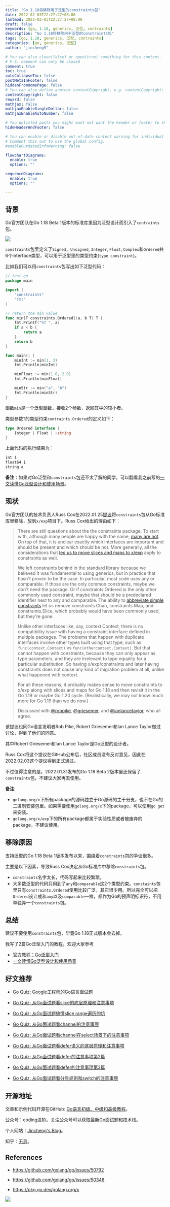```yaml
---
title: "Go 1.18将移除用于泛型的constraints包"
date: 2022-02-03T22:27:27+08:00
lastmod: 2022-02-03T22:27:27+08:00
draft: false
keywords: [go, 1.18, generics, 泛型, contraints]
description: "Go 1.18将移除用于泛型的constraints包"
tags: [go, 1.18, generics, 泛型, contraints]
categories: [go, generics, 泛型]
author: "jincheng9"

# You can also close(false) or open(true) something for this content.
# P.S. comment can only be closed
comment: true
toc: true
autoCollapseToc: false
postMetaInFooter: false
hiddenFromHomePage: false
# You can also define another contentCopyright. e.g. contentCopyright: "This is another copyright."
contentCopyright: false
reward: false
mathjax: false
mathjaxEnableSingleDollar: false
mathjaxEnableAutoNumber: false

# You unlisted posts you might want not want the header or footer to show
hideHeaderAndFooter: false

# You can enable or disable out-of-date content warning for individual post.
# Comment this out to use the global config.
#enableOutdatedInfoWarning: false

flowchartDiagrams:
  enable: true
  options: ""

sequenceDiagrams: 
  enable: true
  options: ""

---
```


## 背景

Go官方团队在Go 1.18 Beta 1版本的标准库里因为泛型设计而引入了`contraints`包。

![](/img/constraints.png)

`constraints`包里定义了`Signed`，`Unsigned`, `Integer`, `Float`, `Complex`和`Ordered`共6个interface类型，可以用于泛型里的类型约束(`type constraint`)。

比如我们可以用`constraints`包写出如下泛型代码：

```go
// test.go
package main

import (
	"constraints"
	"fmt"
)

// return the min value
func min[T constraints.Ordered](a, b T) T {
	fmt.Printf("%T ", a)
	if a < b {
		return a
	}
	return b
}

func main() {
	minInt := min(1, 2)
	fmt.Println(minInt)

	minFloat := min(1.0, 2.0)
	fmt.Println(minFloat)

	minStr := min("a", "b")
	fmt.Println(minStr)
}
```

函数`min`是一个泛型函数，接收2个参数，返回其中的较小者。

类型参数`T`的类型约束`contraints.Ordered`的定义如下：

```go
type Ordered interface {
	Integer | Float | ~string
}
```

上面代码的执行结果为：

```bash
int 1
float64 1
string a
```

**备注**：如果对Go泛型和`constraints`包还不太了解的同学，可以翻看我之前写的[一文读懂Go泛型设计和使用场景](https://mp.weixin.qq.com/s?__biz=Mzg2MTcwNjc1Mg==&mid=2247483731&idx=1&sn=b2258b28e2f3c16b065a5a1b22c15b0d&chksm=ce124e3cf965c72a6a22e0ed15deda8238567407bbd7157a79753fc8b605727ab2153009493c&token=1073108956&lang=zh_CN#rd)。



## 现状

Go官方团队的技术负责人Russ Cox在2022.01.25[提议](https://github.com/golang/go/issues/50792)将`constraints`包从Go标准库里移除，放到`x/exp`项目下。Russ Cox给出的理由如下：

> There are still questions about the the constraints package. To start with, although many people are happy with the name, [many are not](https://github.com/golang/go/issues/50348). On top of that, it is unclear exactly which interfaces are important and should be present and which should be not. More generally, all the considerations that [led us to move slices and maps to x/exp](https://groups.google.com/g/golang-dev/c/iuB22_G9Kbo/m/7B1jd1I3BQAJ) apply to constraints as well.
>
> We left constraints behind in the standard library because we believed it was fundamental to using generics, but in practice that hasn't proven to be the case. In particular, most code uses any or comparable. If those are the only common constraints, maybe we don't need the package. Or if constraints.Ordered is the only other commonly used constraint, maybe that should be a predeclared identifier next to any and comparable. The ability to [abbreviate simple constraints](https://github.com/golang/go/issues/48424) let us remove constraints.Chan, constraints.Map, and constraints.Slice, which probably would have been commonly used, but they're gone.
>
> Unlike other interfaces like, say, context.Context, there is no compatibility issue with having a constraint interface defined in multiple packages. The problems that happen with duplicate interfaces involve other types built using that type, such as `func(context.Context)` vs `func(othercontext.Context)`. But that cannot happen with constraints, because they can only appear as type parameters, and they are irrelevant to type equality for a particular substitution. So having x/exp/constraints and later having constraints does not cause any kind of migration problem at all, unlike what happened with context.
>
> For all these reasons, it probably makes sense to move constraints to x/exp along with slices and maps for Go 1.18 and then revisit it in the Go 1.19 or maybe Go 1.20 cycle. (Realistically, we may not know much more for Go 1.19 than we do now.)
>
> Discussed with [@robpike](https://github.com/robpike), [@griesemer](https://github.com/griesemer), and [@ianlancetaylor](https://github.com/ianlancetaylor), who all agree.

该提议也同Go语言发明者Rob Pike, Robert Griesemer和Ian Lance Taylor做过讨论，得到了他们的同意。

其中Robert Griesemer和Ian Lance Taylor是Go泛型的设计者。

Russ Cox将这个提议在GitHub公布后，社区成员没有反对意见，因此在2022.02.03这个提议得到正式通过。

不过值得注意的是，2022.01.31发布的Go 1.18 Beta 2版本里还保留了`constraints`包，不建议大家再去使用。

**备注**:

* `golang.org/x`下所有package的源码独立于Go源码的主干分支，也不在Go的二进制安装包里。如果需要使用`golang.org/x`下的package，可以使用`go get`来安装。
* `golang.org/x/exp`下的所有package都属于实验性质或者被废弃的package，不建议使用。



## 移除原因

支持泛型的Go 1.18 Beta 1版本发布以来，围绕着`constraints`包的争议很多。

主要是以下因素，导致Russ Cox决定从Go标准库中移除`constraints`包。

* `constraints`名字太长，代码写起来比较繁琐。
* 大多数泛型的代码只用到了`any`和`comparable`这2个类型约束。`constaints`包里只有`constraints.Ordered`使用比较广泛，其它很少用。所以完全可以把`Ordered`设计成和`any`以及`comparable`一样，都作为Go的预声明标识符，不用单独弄一个`constraints`包。



## 总结

建议不要使用`constraints`包，毕竟Go 1.18正式版本会去掉。

我写了2篇Go泛型入门的教程，欢迎大家参考

* [官方教程：Go泛型入门](https://mp.weixin.qq.com/s?__biz=Mzg2MTcwNjc1Mg==&mid=2247483720&idx=1&sn=57ec4877dfd364a59deacf1e74a4fb66&chksm=ce124e27f965c731432dcc89d1e0563cf84baaef482eaa068a91bee61f10cf85b433923b83b4&token=1073108956&lang=zh_CN#rd)
* [一文读懂Go泛型设计和使用场景](https://mp.weixin.qq.com/s?__biz=Mzg2MTcwNjc1Mg==&mid=2247483731&idx=1&sn=b2258b28e2f3c16b065a5a1b22c15b0d&chksm=ce124e3cf965c72a6a22e0ed15deda8238567407bbd7157a79753fc8b605727ab2153009493c&token=1073108956&lang=zh_CN#rd)



## 好文推荐

* [Go Quiz: Google工程师的Go语言面试题](https://mp.weixin.qq.com/s?__biz=Mzg2MTcwNjc1Mg==&mid=2247483826&idx=1&sn=867f05f3de482259a16369d5e7dff84f&chksm=ce124eddf965c7cb6fee82f567ac86bcf48aaf6bc7c2dc4261c0c9f8f13a2d6f6e060ccb9d16&token=1725113580&lang=zh_CN#rd)

* [Go Quiz: 从Go面试题看slice的底层原理和注意事项](https://mp.weixin.qq.com/s?__biz=Mzg2MTcwNjc1Mg==&mid=2247483741&idx=1&sn=486066a3a582faf457f91b8397178f64&chksm=ce124e32f965c72411e2f083c22531aa70bb7fa0946c505dc886fb054b2a644abde3ad7ea6a0&token=1073108956&lang=zh_CN#rd)

* [Go Quiz: 从Go面试题搞懂slice range遍历的坑](https://mp.weixin.qq.com/s?__biz=Mzg2MTcwNjc1Mg==&mid=2247483810&idx=1&sn=1f6ab90f481ef340cf48c2458a2a8682&chksm=ce124ecdf965c7dbbf26b331f3e316b9d376f8cd7d9190bfce0e9695593c8bb8b7e8ed06ed8c&token=1073108956&lang=zh_CN#rd)

* [Go Quiz: 从Go面试题看channel的注意事项](https://mp.weixin.qq.com/s?__biz=Mzg2MTcwNjc1Mg==&mid=2247483746&idx=1&sn=c3ec0e3f67fa7b1cb82e61450d10c7fd&chksm=ce124e0df965c71b7e148ac3ce05c82ffde4137cb901b16c2c9567f3f6ed03e4ff738866ad53&token=1073108956&lang=zh_CN#rd)

* [Go Quiz: 从Go面试题看channel在select场景下的注意事项](https://mp.weixin.qq.com/s?__biz=Mzg2MTcwNjc1Mg==&mid=2247483816&idx=1&sn=44e5cf4900b44f9a0cde491df5dd6e51&chksm=ce124ec7f965c7d1edd9ccffe80520981970ad6000cfea3b1a4099a4627f0f24cc33272ec996&token=1073108956&lang=zh_CN#rd)

* [Go Quiz: 从Go面试题看defer语义的底层原理和注意事项](https://mp.weixin.qq.com/s?__biz=Mzg2MTcwNjc1Mg==&mid=2247483756&idx=1&sn=d536fa3340e1d5f91d72eaa8b67c8123&chksm=ce124e03f965c715e26f5943948e17d8e0ebb3c4a3a180a149219a610f83fc6eb77b3b166b6a&token=1073108956&lang=zh_CN#rd)

* [Go Quiz: 从Go面试题看defer的注意事项第2篇](https://mp.weixin.qq.com/s?__biz=Mzg2MTcwNjc1Mg==&mid=2247483762&idx=1&sn=ca4235d28d513267aa082dc12cb37fda&chksm=ce124e1df965c70b06be48bc537bd628f3caf81e2837ebc2fbd0edddc6eb4f2b2c52e4d5c5d5&token=1073108956&lang=zh_CN#rd)

* [Go Quiz: 从Go面试题看defer的注意事项第3篇](https://mp.weixin.qq.com/s?__biz=Mzg2MTcwNjc1Mg==&mid=2247483821&idx=1&sn=2ebfb63b78f5fa3666ca6801985a5462&chksm=ce124ec2f965c7d441efbc0d40d0dd8b4d62c255f8ca0b093d106944adbca9a903e94eb92b19&token=1073108956&lang=zh_CN#rd)

* [Go Quiz: 从Go面试题看分号规则和switch的注意事项](https://mp.weixin.qq.com/s?__biz=Mzg2MTcwNjc1Mg==&mid=2247483750&idx=1&sn=235d959cd0401c2c4299f2ec1bbbfec9&chksm=ce124e09f965c71f1989ac9fe691af6a7697ba12a084d8cbdfe3966da1372f787d8e07c231a7&token=1073108956&lang=zh_CN#rd)

  

## 开源地址

文章和示例代码开源在GitHub: [Go语言初级、中级和高级教程](https://github.com/jincheng9/go-tutorial)。

公众号：coding进阶。关注公众号可以获取最新Go面试题和技术栈。

个人网站：[Jincheng's Blog](https://jincheng9.github.io/)。

知乎：[无忌](https://www.zhihu.com/people/thucuhkwuji)。



## References

* https://github.com/golang/go/issues/50792
* https://github.com/golang/go/issues/50348

* https://pkg.go.dev/golang.org/x

![](/img/wechat.png)

